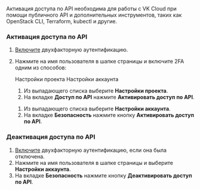 Активация доступа по API необходима для работы c VK Cloud при помощи публичного API и дополнительных инструментов, таких как OpenStack CLI, Terraform, kubectl и другие.

### Активация доступа по API

1. [Включите](/docs/ru/base/account/instructions/account-manage/manage-2fa/) двухфакторную аутентификацию.
1. Нажмите на имя пользователя в шапке страницы и включите 2FA одним из способов:

      <tabs>
      <tablist>
      <tab>Настройки проекта</tab>
      <tab>Настройки аккаунта</tab>
      </tablist>
      <tabpanel>

      1. Из выпадающего списка выберите **Настройки проекта**.
      1. На вкладке **Доступ по API** нажмите **Активировать доступ по API**.

      </tabpanel>
      <tabpanel>

      1. Из выпадающего списка выберите **Настройки аккаунта**.
      1. На вкладке **Безопасность** нажмите кнопку **Активировать доступ по API**.

      </tabpanel>
      </tabs>

### Деактивация доступа по API

1. [Включите](/docs/ru/base/account/instructions/account-manage/manage-2fa#otklyuchenie-2fa) двухфакторную аутентификацию, если она была отключена.
1. Нажмите на имя пользователя в шапке страницы и выберите **Настройки аккаунта**.
1. На вкладке **Безопасность** нажмите кнопку **Деактивировать доступ по API**.

